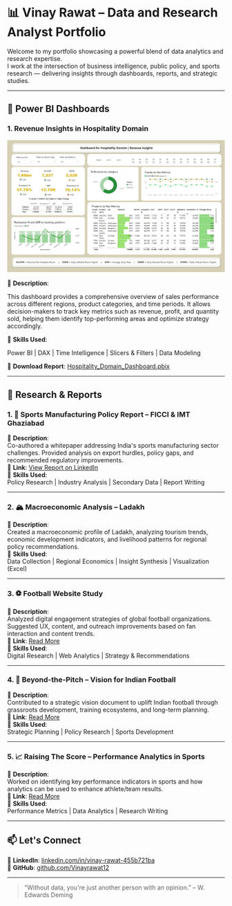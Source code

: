 # 📊 Vinay Rawat – Data and Research Analyst Portfolio

Welcome to my portfolio showcasing a powerful blend of data analytics and research expertise.  
I work at the intersection of business intelligence, public policy, and sports research — delivering insights through dashboards, reports, and strategic studies.

---

## 📁 Power BI Dashboards

### 1. **Revenue Insights in Hospitality Domain**

![Hospitality_Domain_Dashboard.png](Hospitality_Domain_Dashboard.png)

📌 **Description**:  

This dashboard provides a comprehensive overview of sales performance across different regions, product categories, and time periods. It allows decision-makers to track key metrics such as revenue, profit, and quantity sold, helping them identify top-performing areas and optimize strategy accordingly.

🔧 **Skills Used**:  

Power BI | DAX | Time Intelligence | Slicers & Filters | Data Modeling

🔗 **Download Report**: [Hospitality_Domain_Dashboard.pbix](Hospitality_Domain_Dashboard.pbix)

---
## 📄 Research & Reports

### 1. 🏏 Sports Manufacturing Policy Report – FICCI & IMT Ghaziabad  
📌 **Description**:  
Co-authored a whitepaper addressing India's sports manufacturing sector challenges. Provided analysis on export hurdles, policy gaps, and recommended regulatory improvements.  
🔗 **Link**: [View Report on LinkedIn](https://www.linkedin.com/posts/ficci_ficci-imtg-whitepaper-ugcPost-7331213629024862208-QD4u)  
🔧 **Skills Used**:  
Policy Research | Industry Analysis | Secondary Data | Report Writing

---

### 2. 🏔️ Macroeconomic Analysis – Ladakh  
📌 **Description**:  
Created a macroeconomic profile of Ladakh, analyzing tourism trends, economic development indicators, and livelihood patterns for regional policy recommendations.  
🔧 **Skills Used**:  
Data Collection | Regional Economics | Insight Synthesis | Visualization (Excel)

---

### 3. ⚽ Football Website Study  
📌 **Description**:  
Analyzed digital engagement strategies of global football organizations. Suggested UX, content, and outreach improvements based on fan interaction and content trends.  
🔗 **Link**: [Read More](https://www.imt.edu/src-reports-and-publications/)  
🔧 **Skills Used**:  
Digital Research | Web Analytics | Strategy & Recommendations

---

### 4. 🎯 Beyond-the-Pitch – Vision for Indian Football  
📌 **Description**:  
Contributed to a strategic vision document to uplift Indian football through grassroots development, training ecosystems, and long-term planning.  
🔗 **Link**: [Read More](https://www.imt.edu/src-reports-and-publications/beyond-the-pitch/)  
🔧 **Skills Used**:  
Strategic Planning | Policy Research | Sports Development

---

### 5. 📈 Raising The Score – Performance Analytics in Sports  
📌 **Description**:  
Worked on identifying key performance indicators in sports and how analytics can be used to enhance athlete/team results.  
🔗 **Link**: [Read More](https://www.imt.edu/src-reports-and-publications/)  
🔧 **Skills Used**:  
Performance Metrics | Data Analytics | Research Writing

---

## 📫 Let's Connect

💼 **LinkedIn**: [linkedin.com/in/vinay-rawat-455b721ba](https://www.linkedin.com/in/vinay-rawat-455b721ba/)  
📂 **GitHub**: [github.com/Vinayrawat12](https://github.com/Vinayrawat12)

---

> “Without data, you're just another person with an opinion.” – W. Edwards Deming

